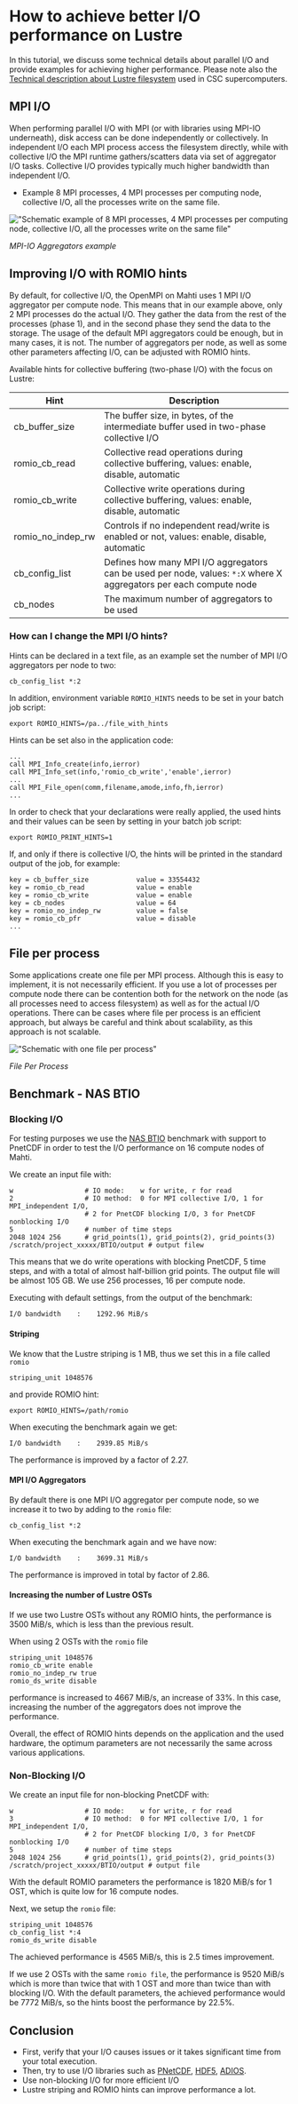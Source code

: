 # How to achieve better I/O performance on Lustre

In this tutorial, we discuss some technical details about parallel I/O
and provide examples for achieving higher performance. Please note also
the [Technical description about Lustre filesystem](../computing/lustre.md)
used in CSC supercomputers.

## MPI I/O

When performing parallel I/O with MPI (or with libraries using MPI-IO
underneath), disk access can be done independently or collectively. In
independent I/O each MPI process access the filesystem directly, while
with collective I/O the MPI runtime gathers/scatters data via set of
aggregator I/O tasks. Collective I/O provides typically much higher
bandwidth than independent I/O.

* Example 8 MPI processes, 4 MPI processes per computing node, collective I/O,
  all the processes write on the same file.

!["Schematic example of 8 MPI processes, 4 MPI processes per computing node, collective I/O, all the processes write on the same file"](../img/aggregators.png "MPI-IO aggregators")

*MPI-IO Aggregators example*

## Improving I/O with ROMIO hints

By default, for collective I/O, the OpenMPI on Mahti uses 1 MPI I/O
aggregator per compute node. This means that in our example above,
only 2 MPI processes do the actual I/O. They gather the data from the
rest of the processes (phase 1), and in the second phase they send the
data to the storage. The usage of the default MPI aggregators could be
enough, but in many cases, it is not. The number of aggregators per
node, as well as some other parameters affecting I/O, can be adjusted
with ROMIO hints.

Available hints for collective buffering (two-phase I/O) with the focus on
Lustre:

| Hint                | Description                                                                                                        |
|---------------------|--------------------------------------------------------------------------------------------------------------------|
|cb_buffer_size       | The buffer size, in bytes, of the intermediate buffer used in two-phase collective I/O                             |
|romio_cb_read        | Collective read operations during collective buffering, values: enable, disable, automatic                         |
|romio_cb_write       | Collective write operations during collective buffering, values: enable, disable, automatic                        |
|romio_no_indep_rw    | Controls if no independent read/write is enabled or not, values: enable, disable, automatic                        |
|cb_config_list       | Defines how many MPI I/O aggregators can be used per node, values: `*:X` where X aggregators per each compute node |
|cb_nodes             | The maximum number of aggregators to be used                                                                       |


### How can I change the MPI I/O hints?

Hints can be declared in a text file, as an example set the number of
MPI I/O aggregators per node to two:

```
cb_config_list *:2
```

In addition, environment variable `ROMIO_HINTS` needs to be set in your
batch job script:

```
export ROMIO_HINTS=/pa../file_with_hints
```

Hints can be set also in the application code:

```
...
call MPI_Info_create(info,ierror)
call MPI_Info_set(info,'romio_cb_write','enable',ierror)
...
call MPI_File_open(comm,filename,amode,info,fh,ierror)
...
```

In order to check that your declarations were really applied, the used hints
and their values can be seen by setting in your batch job script:

```
export ROMIO_PRINT_HINTS=1
```

If, and only if there is collective I/O, the hints will be
printed in the standard output of the job, for example:

```
key = cb_buffer_size            value = 33554432
key = romio_cb_read             value = enable
key = romio_cb_write            value = enable
key = cb_nodes                  value = 64
key = romio_no_indep_rw         value = false
key = romio_cb_pfr              value = disable
...
```


## File per process

Some applications create one file per MPI process. Although this is
easy to implement, it is not necessarily efficient. If you use a lot
of processes per compute node there can be contention both for the
network on the node (as all processes need to access filesystem)
as well as for the actual I/O operations. There can be cases where
file per process is an efficient approach, but always be careful and
think about scalability, as this approach is not scalable.

!["Schematic with one file per process"](../img/file_per_process.png "File Per Process")

*File Per Process*

## Benchmark - NAS BTIO

### Blocking I/O

For testing purposes we use the [NAS BTIO](https://github.com/wkliao/BTIO)
benchmark with support to PnetCDF in order to test the I/O performance on 16
compute nodes of Mahti.

We create an input file with:

```
w                  # IO mode:    w for write, r for read
2                  # IO method:  0 for MPI collective I/O, 1 for MPI_independent I/O,
                   # 2 for PnetCDF blocking I/O, 3 for PnetCDF nonblocking I/O
5                  # number of time steps
2048 1024 256      # grid_points(1), grid_points(2), grid_points(3)
/scratch/project_xxxxx/BTIO/output # output filew
```

This means that we do write operations with blocking PnetCDF, 5 time steps,
and with a total of almost half-billion grid points. The output file will be
almost 105 GB. We use 256 processes, 16 per compute node.

Executing with default settings, from the output of the benchmark:

```
I/O bandwidth    :    1292.96 MiB/s
```

#### Striping

We know that the Lustre striping is 1 MB, thus we set this in a file called
`romio`

```
striping_unit 1048576
```

and provide ROMIO hint:

```
export ROMIO_HINTS=/path/romio
```

When executing the benchmark again we get:

```
I/O bandwidth    :    2939.85 MiB/s
```

The performance is improved by a factor of 2.27.


#### MPI I/O Aggregators

By default there is one MPI I/O aggregator per compute node, so we increase it
to two by adding to the `romio` file:

```
cb_config_list *:2
```

When executing the benchmark again and we have now:

```
I/O bandwidth    :    3699.31 MiB/s
```

The performance is improved in total by factor of 2.86.

#### Increasing the number of Lustre OSTs

If we use two Lustre OSTs without any ROMIO hints, the performance is
3500 MiB/s, which is less than the previous result.

When using 2 OSTs with the `romio` file

```
striping_unit 1048576
romio_cb_write enable
romio_no_indep_rw true
romio_ds_write disable
```

performance is increased to 4667 MiB/s, an increase of 33%. In this
case, increasing the number of the aggregators does not improve the
performance.

Overall, the effect of ROMIO hints depends on the application and the used
hardware, the optimum parameters are not necessarily the same across various
applications.

### Non-Blocking I/O

We create an input file for non-blocking PnetCDF with:

```
w                  # IO mode:    w for write, r for read
3                  # IO method:  0 for MPI collective I/O, 1 for MPI_independent I/O,
                   # 2 for PnetCDF blocking I/O, 3 for PnetCDF nonblocking I/O
5                  # number of time steps
2048 1024 256      # grid_points(1), grid_points(2), grid_points(3)
/scratch/project_xxxxx/BTIO/output # output file
```

With the default ROMIO parameters the performance is 1820 MiB/s for 1 OST,
which is quite low for 16 compute nodes.

Next, we setup the `romio` file:

```
striping_unit 1048576
cb_config_list *:4
romio_ds_write disable
```

The achieved performance is 4565 MiB/s, this is 2.5 times improvement.

If we use 2 OSTs with the same `romio file`, the performance is 9520 MiB/s
which is more than twice that with 1 OST and more than twice than with
blocking I/O. With the default parameters, the achieved performance would be
7772 MiB/s, so the hints boost the performance by 22.5%.


## Conclusion

* First, verify that your I/O causes issues or it takes significant time from
  your total execution.
* Then, try to use I/O libraries such as
  [PNetCDF](https://parallel-netcdf.github.io/),
  [HDF5](https://www.hdfgroup.org/),
  [ADIOS](https://csmd.ornl.gov/software/adios2).
* Use non-blocking I/O for more efficient I/O
* Lustre striping and ROMIO hints can improve performance a lot.
